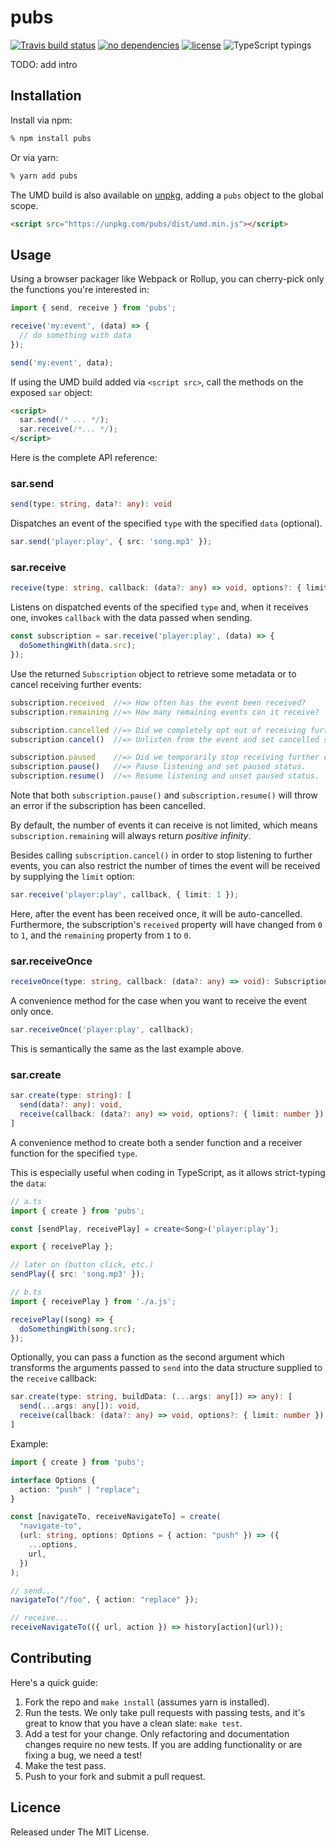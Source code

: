 # pubs

[![Travis build status](https://img.shields.io/travis/martinandert/pubs/master.svg)](https://travis-ci.org/martinandert/pubs)
[![no dependencies](https://img.shields.io/badge/dependencies-none-brightgreen.svg)](https://npmjs.com/package/pubs)
[![license](https://img.shields.io/github/license/martinandert/pubs.svg)](https://github.com/martinandert/pubs/blob/master/LICENSE.txt)
![TypeScript typings](https://img.shields.io/badge/types-TypeScript-blue.svg)

TODO: add intro

## Installation

Install via npm:

```bash
% npm install pubs
```

Or via yarn:

```bash
% yarn add pubs
```

The UMD build is also available on [unpkg](https://unpkg.com/), adding a `pubs` object to the global scope.

```html
<script src="https://unpkg.com/pubs/dist/umd.min.js"></script>
```


## Usage

Using a browser packager like Webpack or Rollup, you can cherry-pick only the functions you're interested in:

```js
import { send, receive } from 'pubs';

receive('my:event', (data) => {
  // do something with data
});

send('my:event', data);
```

If using the UMD build added via `<script src>`, call the methods on the exposed `sar` object:

```html
<script>
  sar.send(/* ... */);
  sar.receive(/*... */);
</script>
```

Here is the complete API reference:


### sar.send

```ts
send(type: string, data?: any): void
```

Dispatches an event of the specified `type` with the specified `data` (optional).

```ts
sar.send('player:play', { src: 'song.mp3' });
```


### sar.receive

```ts
receive(type: string, callback: (data?: any) => void, options?: { limit: number }): Subscription
```

Listens on dispatched events of the specified `type` and, when it receives one, invokes `callback` with the data passed when sending.

```ts
const subscription = sar.receive('player:play', (data) => {
  doSomethingWith(data.src);
});
```

Use the returned `Subscription` object to retrieve some metadata or to cancel receiving further events:

```ts
subscription.received  //=> How often has the event been received?
subscription.remaining //=> How many remaining events can it receive?

subscription.cancelled //=> Did we completely opt out of receiving further events?
subscription.cancel()  //=> Unlisten from the event and set cancelled status.

subscription.paused    //=> Did we temporarily stop receiving further events?
subscription.pause()   //=> Pause listening and set paused status.
subscription.resume()  //=> Resume listening and unset paused status.
```

Note that both `subscription.pause()` and `subscription.resume()` will throw an error if the subscription has been cancelled.

By default, the number of events it can receive is not limited, which means `subscription.remaining` will always return *positive infinity*.

Besides calling `subscription.cancel()` in order to stop listening to further events, you can also restrict the number of times the event will be received by supplying the `limit` option:

```ts
sar.receive('player:play', callback, { limit: 1 });
```

Here, after the event has been received once, it will be auto-cancelled. Furthermore, the subscription's `received` property will have changed from `0` to `1`, and the `remaining` property from `1` to `0`.


### sar.receiveOnce

```ts
receiveOnce(type: string, callback: (data?: any) => void): Subscription
```

A convenience method for the case when you want to receive the event only once.

```ts
sar.receiveOnce('player:play', callback);
```

This is semantically the same as the last example above.


### sar.create

```ts
sar.create(type: string): [
  send(data?: any): void,
  receive(callback: (data?: any) => void, options?: { limit: number }): Subscription
]
```

A convenience method to create both a sender function and a receiver function for the specified `type`.

This is especially useful when coding in TypeScript, as it allows strict-typing the `data`:

```ts
// a.ts
import { create } from 'pubs';

const [sendPlay, receivePlay] = create<Song>('player:play');

export { receivePlay };

// later on (button click, etc.)
sendPlay({ src: 'song.mp3' });
```

```ts
// b.ts
import { receivePlay } from './a.js';

receivePlay((song) => {
  doSomethingWith(song.src);
});
```

Optionally, you can pass a function as the second argument which transforms the arguments passed to `send` into the data structure supplied to the `receive` callback:

```ts
sar.create(type: string, buildData: (...args: any[]) => any): [
  send(...args: any[]): void,
  receive(callback: (data?: any) => void, options?: { limit: number }): Subscription
]
```

Example:

```ts
import { create } from 'pubs';

interface Options {
  action: "push" | "replace";
}

const [navigateTo, receiveNavigateTo] = create(
  "navigate-to",
  (url: string, options: Options = { action: "push" }) => ({
    ...options,
    url,
  })
);

// send...
navigateTo("/foo", { action: "replace" });

// receive...
receiveNavigateTo(({ url, action }) => history[action](url));
```


## Contributing

Here's a quick guide:

1. Fork the repo and `make install` (assumes yarn is installed).
2. Run the tests. We only take pull requests with passing tests, and it's great to know that you have a clean slate: `make test`.
3. Add a test for your change. Only refactoring and documentation changes require no new tests. If you are adding functionality or are fixing a bug, we need a test!
4. Make the test pass.
5. Push to your fork and submit a pull request.


## Licence

Released under The MIT License.
